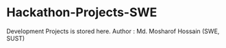 # Hackathon-Projects-SWE

Development Projects is stored here.
Author : Md. Mosharof Hossain (SWE, SUST)
